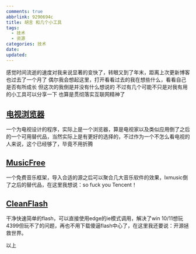 ```yaml
---
comments: true
abbrlink: 9290694c
title: 胡言 和几个小工具
tags:
  - 技术
  - 资源
categories: 技术
date:
updated:
---
```

感觉时间流逝的速度对我来说显著的变快了<!--more-->，转眼又到了年末，距离上次更新博客也过去了一个月了
偶尔我会想起这里，打开看看过去的我在想些什么，看看自己是否有所成长
但这次的我倒是并没有什么想说的
不过有几个可能不只是对我有用的小工具可以分享一下
也算是贯彻落实互联网精神了
## [电视浏览器](https://github.com/Eanya-Tonic/CCTV_Viewer)
一个为电视设计的程序，实际上是一个浏览器，算是电视家以及类似应用倒了之后的一个可用替代品，当然实际上是有更好的选择的，不过作为一个不怎么看电视的人来说，这个已经够了，毕竟不用折腾
## [MusicFree](https://github.com/maotoumao/MusicFree)
一个免费音乐框架，导入合适的源之后可以聚合几大音乐软件的效果，lxmusic倒了之后的替代品，在这里我想说：so fuck you Tencent！
## [CleanFlash](https://github.com/Aira-Sakuranomiya/CleanFlashInstaller)
干净快速简单的flash，可以直接使用edge的ie模式调用，解决了win 10/11想玩4399但玩不了的问题，再也不用下载傻逼flash中心了，在这里我还要说：开源拯救世界。

以上